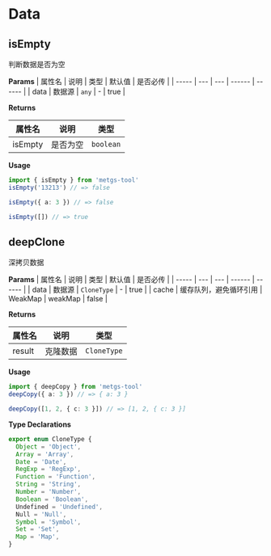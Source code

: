 # Data
## isEmpty
判断数据是否为空

**Params**
| 属性名 | 说明 | 类型 | 默认值 | 是否必传 |
| ----- | --- | --- | ------ | ------ |
| data | 数据源 | `any` | - | true |

**Returns**

| 属性名 | 说明 | 类型 |
| ----- | --- | --- |
| isEmpty | 是否为空 | `boolean` |

**Usage**
```ts
import { isEmpty } from 'metgs-tool'
isEmpty('13213') // => false

isEmpty({ a: 3 }) // => false

isEmpty([]) // => true
```

## deepClone
深拷贝数据

**Params**
| 属性名 | 说明 | 类型 | 默认值 | 是否必传 |
| ----- | --- | --- | ------ | ------ |
| data | 数据源 | `CloneType` | - | true |
| cache | 缓存队列，避免循环引用 | WeakMap | weakMap | false |

**Returns**

| 属性名 | 说明 | 类型 |
| ----- | --- | --- |
| result | 克隆数据 | `CloneType` |

**Usage**
```ts
import { deepCopy } from 'metgs-tool'
deepCopy({ a: 3 }) // => { a: 3 }

deepCopy([1, 2, { c: 3 }]) // => [1, 2, { c: 3 }]
```

**Type Declarations**

```ts
export enum CloneType {
  Object = 'Object',
  Array = 'Array',
  Date = 'Date',
  RegExp = 'RegExp',
  Function = 'Function',
  String = 'String',
  Number = 'Number',
  Boolean = 'Boolean',
  Undefined = 'Undefined',
  Null = 'Null',
  Symbol = 'Symbol',
  Set = 'Set',
  Map = 'Map',
}
```